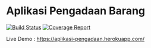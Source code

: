# Aplikasi Pengadaan Barang #

[![Build Status](https://travis-ci.org/endymuhardin/belajar-ci.svg?branch=master)](https://travis-ci.org/idtazkia/aplikasi-pengadaan)
[![Coverage Report](https://codecov.io/gh/idtazkia/aplikasi-pengadaan/branch/master/graph/badge.svg)](https://codecov.io/gh/idtazkia/aplikasi-pengadaan)


Live Demo : https://aplikasi-pengadaan.herokuapp.com/